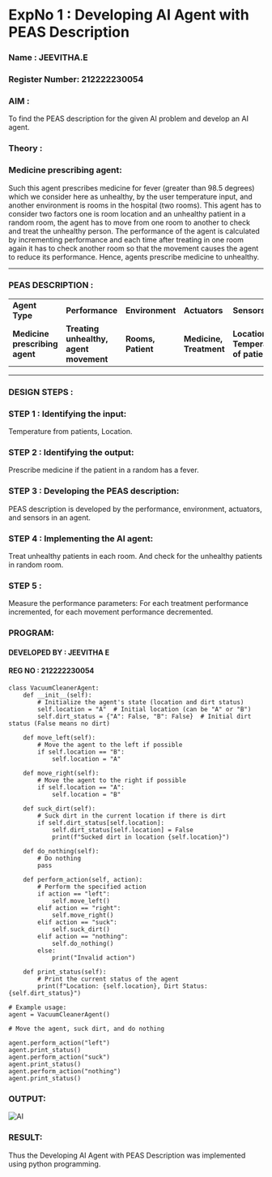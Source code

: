 <h1>ExpNo 1 : Developing AI Agent with PEAS Description</h1>
<h3>Name : JEEVITHA.E</h3>
<h3>Register Number: 212222230054</h3>


<h3>AIM :</h3>

<p>To find the PEAS description for the given AI problem and develop an AI agent.</p>

<h3>Theory :</h3>

<h3>Medicine prescribing agent:</h3>

<p>Such this agent prescribes medicine for fever (greater than 98.5 degrees) which we consider here as unhealthy, by the user temperature input, and another environment is rooms in the hospital (two rooms). This agent has to consider two factors one is room location and an unhealthy patient in a random room, the agent has to move from one room to another to check and treat the unhealthy person. The performance of the agent is calculated by incrementing performance and each time after treating in one room again it has to check another room so that the movement causes the agent to reduce its performance. Hence, agents prescribe medicine to unhealthy.</p>
<hr>
<h3>PEAS DESCRIPTION :</h3>
<table>
  <tr>
    <td><strong>Agent Type</strong></td>
    <td><strong>Performance</strong></td>
     <td><strong>Environment</strong></td>
    <td><strong>Actuators</strong></td>
    <td><strong>Sensors</strong></td>
  </tr>
    <tr>
    <td><strong>Medicine prescribing agent</strong></td>
    <td><strong>Treating unhealthy, agent movement</strong></td>
     <td><strong>Rooms, Patient</strong></td>
    <td><strong>Medicine, Treatment</strong></td>
    <td><strong>Location, Temperature of patient</strong></td>
  </tr>
</table>
<hr>
<H3>DESIGN STEPS :</H3>

<h3>STEP 1 : Identifying the input:</h3>

<p>Temperature from patients, Location.</p>

<h3>STEP 2 : Identifying the output:</h3>

<p>Prescribe medicine if the patient in a random has a fever.</p>

<h3>STEP 3 : Developing the PEAS description:</h3>

<p>PEAS description is developed by the performance, environment, actuators, and sensors in an agent.</p>

<h3>STEP 4 : Implementing the AI agent:</h3>

<p>Treat unhealthy patients in each room. And check for the unhealthy patients in random room.</p>

<h3>STEP 5 : </h3>

<p>Measure the performance parameters: For each treatment performance incremented, for each movement performance decremented.</p>

### PROGRAM:

#### DEVELOPED BY : JEEVITHA E
#### REG NO : 212222230054

```
class VacuumCleanerAgent:
    def __init__(self):
        # Initialize the agent's state (location and dirt status)
        self.location = "A"  # Initial location (can be "A" or "B")
        self.dirt_status = {"A": False, "B": False}  # Initial dirt status (False means no dirt)

    def move_left(self):
        # Move the agent to the left if possible
        if self.location == "B":
            self.location = "A"

    def move_right(self):
        # Move the agent to the right if possible
        if self.location == "A":
            self.location = "B"

    def suck_dirt(self):
        # Suck dirt in the current location if there is dirt
        if self.dirt_status[self.location]:
            self.dirt_status[self.location] = False
            print(f"Sucked dirt in location {self.location}")

    def do_nothing(self):
        # Do nothing
        pass

    def perform_action(self, action):
        # Perform the specified action
        if action == "left":
            self.move_left()
        elif action == "right":
            self.move_right()
        elif action == "suck":
            self.suck_dirt()
        elif action == "nothing":
            self.do_nothing()
        else:
            print("Invalid action")

    def print_status(self):
        # Print the current status of the agent
        print(f"Location: {self.location}, Dirt Status: {self.dirt_status}")

# Example usage:
agent = VacuumCleanerAgent()

# Move the agent, suck dirt, and do nothing

agent.perform_action("left")
agent.print_status()
agent.perform_action("suck")
agent.print_status()
agent.perform_action("nothing")
agent.print_status()
```
### OUTPUT:

![AI](https://github.com/Jeevithaelumalai/19AI405ExpNo1/assets/118708245/17d01077-6952-459d-b28b-5c768b972c63)

### RESULT:

Thus the Developing AI Agent with PEAS Description was implemented using python programming.
